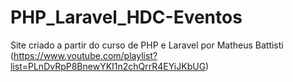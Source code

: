 # PHP_Laravel_HDC-Eventos
 Site criado a partir do curso de PHP e Laravel por Matheus Battisti (https://www.youtube.com/playlist?list=PLnDvRpP8BnewYKI1n2chQrrR4EYiJKbUG)

